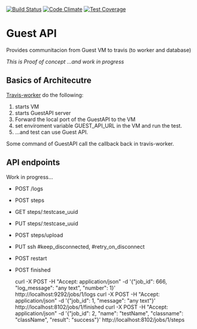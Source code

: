[![Build Status](https://travis-ci.org/AVGTechnologies/travis-guest-api.svg?branch=master)](https://travis-ci.org/AVGTechnologies/travis-guest-api) [![Code Climate](https://codeclimate.com/github/AVGTechnologies/travis-guest-api/badges/gpa.svg)](https://codeclimate.com/github/AVGTechnologies/travis-guest-api) [![Test Coverage](https://codeclimate.com/github/AVGTechnologies/travis-guest-api/badges/coverage.svg)](https://codeclimate.com/github/AVGTechnologies/travis-guest-api/coverage)

Guest API
=========

Provides communitacion from Guest VM to travis (to worker and database)

*This is Proof of concept ...and work in progress*

Basics of Architecutre
----------------------

[Travis-worker](https://github.com/finalci/travis-worker) do the
following:

1. starts VM
2. starts GuestAPI server
3. Forward the local port of the GuestAPI to the VM
4. set enviroment variable GUEST_API_URL in the VM and run the test.
5. ...and test can use Guest API.

Some command of GuestAPI call the callback back in travis-worker.



API endpoints
-------------
Work in progress...

  * POST /logs
  * POST steps
  * GET  steps/:testcase_uuid
  * PUT  steps/:testcase_uuid
  * POST steps/upload
  * PUT ssh     #keep_disconnected, #retry_on_disconnect
  * POST restart
  * POST finished



     curl -X POST -H "Accept: application/json" -d '{"job_id": 666, "log_message": "any text", "number": 1}' http://localhost:9292/jobs/1/logs
     curl -X POST -H "Accept: application/json" -d '{"job_id": 1, "message": "any text"}' http://localhost:8102/jobs/1/finished
     curl -X POST -H "Accept: application/json" -d '{"job_id": 2, "name": "testName", "classname": "className", "result": "success"}' http://localhost:8102/jobs/1/steps
